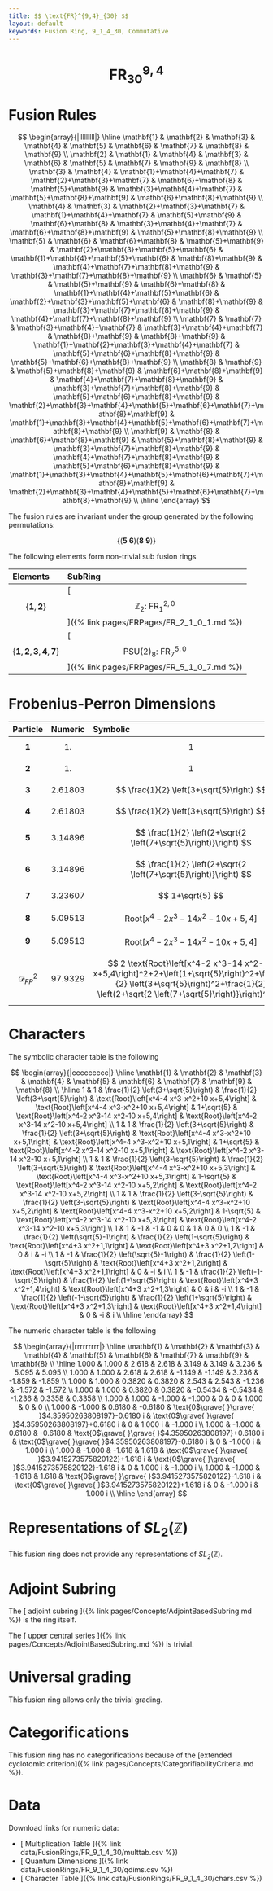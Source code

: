 ```yaml
---
title: $$ \text{FR}^{9,4}_{30} $$
layout: default
keywords: Fusion Ring, 9_1_4_30, Commutative
---
```

# $$ \text{FR}^{9,4}_{30} $$


# Fusion Rules

$$
\begin{array}{|lllllllll|}
\hline
 \mathbf{1} & \mathbf{2} & \mathbf{3} & \mathbf{4} & \mathbf{5} & \mathbf{6} & \mathbf{7} & \mathbf{8} & \mathbf{9} \\
 \mathbf{2} & \mathbf{1} & \mathbf{4} & \mathbf{3} & \mathbf{6} & \mathbf{5} & \mathbf{7} & \mathbf{9} & \mathbf{8} \\
 \mathbf{3} & \mathbf{4} & \mathbf{1}+\mathbf{4}+\mathbf{7} & \mathbf{2}+\mathbf{3}+\mathbf{7} & \mathbf{6}+\mathbf{8} & \mathbf{5}+\mathbf{9} & \mathbf{3}+\mathbf{4}+\mathbf{7} & \mathbf{5}+\mathbf{8}+\mathbf{9} & \mathbf{6}+\mathbf{8}+\mathbf{9} \\
 \mathbf{4} & \mathbf{3} & \mathbf{2}+\mathbf{3}+\mathbf{7} & \mathbf{1}+\mathbf{4}+\mathbf{7} & \mathbf{5}+\mathbf{9} & \mathbf{6}+\mathbf{8} & \mathbf{3}+\mathbf{4}+\mathbf{7} & \mathbf{6}+\mathbf{8}+\mathbf{9} & \mathbf{5}+\mathbf{8}+\mathbf{9} \\
 \mathbf{5} & \mathbf{6} & \mathbf{6}+\mathbf{8} & \mathbf{5}+\mathbf{9} & \mathbf{2}+\mathbf{3}+\mathbf{5}+\mathbf{6} & \mathbf{1}+\mathbf{4}+\mathbf{5}+\mathbf{6} & \mathbf{8}+\mathbf{9} & \mathbf{4}+\mathbf{7}+\mathbf{8}+\mathbf{9} & \mathbf{3}+\mathbf{7}+\mathbf{8}+\mathbf{9} \\
 \mathbf{6} & \mathbf{5} & \mathbf{5}+\mathbf{9} & \mathbf{6}+\mathbf{8} & \mathbf{1}+\mathbf{4}+\mathbf{5}+\mathbf{6} & \mathbf{2}+\mathbf{3}+\mathbf{5}+\mathbf{6} & \mathbf{8}+\mathbf{9} & \mathbf{3}+\mathbf{7}+\mathbf{8}+\mathbf{9} & \mathbf{4}+\mathbf{7}+\mathbf{8}+\mathbf{9} \\
 \mathbf{7} & \mathbf{7} & \mathbf{3}+\mathbf{4}+\mathbf{7} & \mathbf{3}+\mathbf{4}+\mathbf{7} & \mathbf{8}+\mathbf{9} & \mathbf{8}+\mathbf{9} & \mathbf{1}+\mathbf{2}+\mathbf{3}+\mathbf{4}+\mathbf{7} & \mathbf{5}+\mathbf{6}+\mathbf{8}+\mathbf{9} & \mathbf{5}+\mathbf{6}+\mathbf{8}+\mathbf{9} \\
 \mathbf{8} & \mathbf{9} & \mathbf{5}+\mathbf{8}+\mathbf{9} & \mathbf{6}+\mathbf{8}+\mathbf{9} & \mathbf{4}+\mathbf{7}+\mathbf{8}+\mathbf{9} & \mathbf{3}+\mathbf{7}+\mathbf{8}+\mathbf{9} & \mathbf{5}+\mathbf{6}+\mathbf{8}+\mathbf{9} & \mathbf{2}+\mathbf{3}+\mathbf{4}+\mathbf{5}+\mathbf{6}+\mathbf{7}+\mathbf{8}+\mathbf{9} & \mathbf{1}+\mathbf{3}+\mathbf{4}+\mathbf{5}+\mathbf{6}+\mathbf{7}+\mathbf{8}+\mathbf{9} \\
 \mathbf{9} & \mathbf{8} & \mathbf{6}+\mathbf{8}+\mathbf{9} & \mathbf{5}+\mathbf{8}+\mathbf{9} & \mathbf{3}+\mathbf{7}+\mathbf{8}+\mathbf{9} & \mathbf{4}+\mathbf{7}+\mathbf{8}+\mathbf{9} & \mathbf{5}+\mathbf{6}+\mathbf{8}+\mathbf{9} & \mathbf{1}+\mathbf{3}+\mathbf{4}+\mathbf{5}+\mathbf{6}+\mathbf{7}+\mathbf{8}+\mathbf{9} & \mathbf{2}+\mathbf{3}+\mathbf{4}+\mathbf{5}+\mathbf{6}+\mathbf{7}+\mathbf{8}+\mathbf{9} \\
\hline
\end{array}
$$


The fusion rules are invariant under the group generated by the following permutations:

$$ \{(\mathbf{5} \  \mathbf{6}) (\mathbf{8} \  \mathbf{9})\} $$


The following elements form non-trivial sub fusion rings

| Elements | SubRing |
| :------ | :------ |
| $$ \{\mathbf{1},\mathbf{2}\} $$ | [ $$ \mathbb{Z}_2:\ \text{FR}^{2,0}_{1} $$ ]({% link pages/FRPages/FR_2_1_0_1.md %}) |
| $$ \{\mathbf{1},\mathbf{2},\mathbf{3},\mathbf{4},\mathbf{7}\} $$ | [ $$ \text{PSU(2})_8:\ \text{FR}^{5,0}_{7} $$ ]({% link pages/FRPages/FR_5_1_0_7.md %}) |

# Frobenius-Perron Dimensions

| Particle | Numeric | Symbolic |
| :------ | :------ | :------ |
| $$ \mathbf{1} $$ | $$ 1. $$ | $$ 1 $$ |
| $$ \mathbf{2} $$ | $$ 1. $$ | $$ 1 $$ |
| $$ \mathbf{3} $$ | $$ 2.61803 $$ | $$ \frac{1}{2} \left(3+\sqrt{5}\right) $$ |
| $$ \mathbf{4} $$ | $$ 2.61803 $$ | $$ \frac{1}{2} \left(3+\sqrt{5}\right) $$ |
| $$ \mathbf{5} $$ | $$ 3.14896 $$ | $$ \frac{1}{2} \left(2+\sqrt{2 \left(7+\sqrt{5}\right)}\right) $$ |
| $$ \mathbf{6} $$ | $$ 3.14896 $$ | $$ \frac{1}{2} \left(2+\sqrt{2 \left(7+\sqrt{5}\right)}\right) $$ |
| $$ \mathbf{7} $$ | $$ 3.23607 $$ | $$ 1+\sqrt{5} $$ |
| $$ \mathbf{8} $$ | $$ 5.09513 $$ | $$ \text{Root}\left[x^4-2 x^3-14 x^2-10 x+5,4\right] $$ |
| $$ \mathbf{9} $$ | $$ 5.09513 $$ | $$ \text{Root}\left[x^4-2 x^3-14 x^2-10 x+5,4\right] $$ |
| $$ \mathcal{D}_{FP}^2 $$ | $$ 97.9329 $$ | $$ 2 \text{Root}\left[x^4-2 x^3-14 x^2-10 x+5,4\right]^2+2+\left(1+\sqrt{5}\right)^2+\frac{1}{2} \left(3+\sqrt{5}\right)^2+\frac{1}{2} \left(2+\sqrt{2 \left(7+\sqrt{5}\right)}\right)^2 $$ |

# Characters

The symbolic character table is the following

$$
\begin{array}{|ccccccccc|}
\hline
 \mathbf{1} & \mathbf{2} & \mathbf{3} & \mathbf{4} & \mathbf{5} & \mathbf{6} & \mathbf{7} & \mathbf{9} & \mathbf{8} \\
\hline
 1 & 1 & \frac{1}{2} \left(3+\sqrt{5}\right) & \frac{1}{2} \left(3+\sqrt{5}\right) & \text{Root}\left[x^4-4 x^3-x^2+10 x+5,4\right] & \text{Root}\left[x^4-4 x^3-x^2+10 x+5,4\right] & 1+\sqrt{5} & \text{Root}\left[x^4-2 x^3-14 x^2-10 x+5,4\right] & \text{Root}\left[x^4-2 x^3-14 x^2-10 x+5,4\right] \\
 1 & 1 & \frac{1}{2} \left(3+\sqrt{5}\right) & \frac{1}{2} \left(3+\sqrt{5}\right) & \text{Root}\left[x^4-4 x^3-x^2+10 x+5,1\right] & \text{Root}\left[x^4-4 x^3-x^2+10 x+5,1\right] & 1+\sqrt{5} & \text{Root}\left[x^4-2 x^3-14 x^2-10 x+5,1\right] & \text{Root}\left[x^4-2 x^3-14 x^2-10 x+5,1\right] \\
 1 & 1 & \frac{1}{2} \left(3-\sqrt{5}\right) & \frac{1}{2} \left(3-\sqrt{5}\right) & \text{Root}\left[x^4-4 x^3-x^2+10 x+5,3\right] & \text{Root}\left[x^4-4 x^3-x^2+10 x+5,3\right] & 1-\sqrt{5} & \text{Root}\left[x^4-2 x^3-14 x^2-10 x+5,2\right] & \text{Root}\left[x^4-2 x^3-14 x^2-10 x+5,2\right] \\
 1 & 1 & \frac{1}{2} \left(3-\sqrt{5}\right) & \frac{1}{2} \left(3-\sqrt{5}\right) & \text{Root}\left[x^4-4 x^3-x^2+10 x+5,2\right] & \text{Root}\left[x^4-4 x^3-x^2+10 x+5,2\right] & 1-\sqrt{5} & \text{Root}\left[x^4-2 x^3-14 x^2-10 x+5,3\right] & \text{Root}\left[x^4-2 x^3-14 x^2-10 x+5,3\right] \\
 1 & 1 & -1 & -1 & 0 & 0 & 1 & 0 & 0 \\
 1 & -1 & \frac{1}{2} \left(\sqrt{5}-1\right) & \frac{1}{2} \left(1-\sqrt{5}\right) & \text{Root}\left[x^4+3 x^2+1,1\right] & \text{Root}\left[x^4+3 x^2+1,2\right] & 0 & i & -i \\
 1 & -1 & \frac{1}{2} \left(\sqrt{5}-1\right) & \frac{1}{2} \left(1-\sqrt{5}\right) & \text{Root}\left[x^4+3 x^2+1,2\right] & \text{Root}\left[x^4+3 x^2+1,1\right] & 0 & -i & i \\
 1 & -1 & \frac{1}{2} \left(-1-\sqrt{5}\right) & \frac{1}{2} \left(1+\sqrt{5}\right) & \text{Root}\left[x^4+3 x^2+1,4\right] & \text{Root}\left[x^4+3 x^2+1,3\right] & 0 & i & -i \\
 1 & -1 & \frac{1}{2} \left(-1-\sqrt{5}\right) & \frac{1}{2} \left(1+\sqrt{5}\right) & \text{Root}\left[x^4+3 x^2+1,3\right] & \text{Root}\left[x^4+3 x^2+1,4\right] & 0 & -i & i \\
\hline
\end{array}
$$

The numeric character table is the following

$$
\begin{array}{|rrrrrrrrr|}
\hline
 \mathbf{1} & \mathbf{2} & \mathbf{3} & \mathbf{4} & \mathbf{5} & \mathbf{6} & \mathbf{7} & \mathbf{9} & \mathbf{8} \\
\hline
 1.000 & 1.000 & 2.618 & 2.618 & 3.149 & 3.149 & 3.236 & 5.095 & 5.095 \\
 1.000 & 1.000 & 2.618 & 2.618 & -1.149 & -1.149 & 3.236 & -1.859 & -1.859 \\
 1.000 & 1.000 & 0.3820 & 0.3820 & 2.543 & 2.543 & -1.236 & -1.572 & -1.572 \\
 1.000 & 1.000 & 0.3820 & 0.3820 & -0.5434 & -0.5434 & -1.236 & 0.3358 & 0.3358 \\
 1.000 & 1.000 & -1.000 & -1.000 & 0 & 0 & 1.000 & 0 & 0 \\
 1.000 & -1.000 & 0.6180 & -0.6180 & \text{0$\grave{ }\grave{ }$4.35950263808197}-0.6180 i & \text{0$\grave{ }\grave{ }$4.35950263808197}+0.6180 i & 0 & 1.000 i & -1.000 i \\
 1.000 & -1.000 & 0.6180 & -0.6180 & \text{0$\grave{ }\grave{ }$4.35950263808197}+0.6180 i & \text{0$\grave{ }\grave{ }$4.35950263808197}-0.6180 i & 0 & -1.000 i & 1.000 i \\
 1.000 & -1.000 & -1.618 & 1.618 & \text{0$\grave{ }\grave{ }$3.9415273575820122}+1.618 i & \text{0$\grave{ }\grave{ }$3.9415273575820122}-1.618 i & 0 & 1.000 i & -1.000 i \\
 1.000 & -1.000 & -1.618 & 1.618 & \text{0$\grave{ }\grave{ }$3.9415273575820122}-1.618 i & \text{0$\grave{ }\grave{ }$3.9415273575820122}+1.618 i & 0 & -1.000 i & 1.000 i \\
\hline
\end{array}
$$

# Representations of $SL_2(\mathbb{Z})$

This fusion ring does not provide any representations of $SL_2(\mathbb{Z}).$

# Adjoint Subring

The [ adjoint subring ]({% link pages/Concepts/AdjointBasedSubring.md %}) is the ring itself.

The [ upper central series ]({% link pages/Concepts/AdjointBasedSubring.md %}) is trivial.

# Universal grading

This fusion ring allows only the trivial grading.

# Categorifications

This fusion ring has no  categorifications because of the [extended cyclotomic criterion]({% link pages/Concepts/CategorifiabilityCriteria.md %}).


# Data

Download links for numeric data:

* [ Multiplication Table ]({% link data/FusionRings/FR_9_1_4_30/multtab.csv %})
* [ Quantum Dimensions ]({% link data/FusionRings/FR_9_1_4_30/qdims.csv %})
* [ Character Table ]({% link data/FusionRings/FR_9_1_4_30/chars.csv %})
